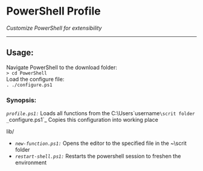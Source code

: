 # PowerShell Profile  
_Customize PowerShell for extensibility_  

---  

## Usage:  
Navigate PowerShell to the download folder:  
`> cd PowerShell`  
Load the configure file:  
`. ./configure.ps1`

### Synopsis:  
_`profile.ps1:`_ Loads all functions from the C:\Users\`username`\scrit folder  
_`configure.ps1`_ Copies this configuration into working place  

lib/  
- _`new-function.ps1:`_ Opens the editor to the specified file in the ~\scrit folder  
- _`restart-shell.ps1:`_ Restarts the powershell session to freshen the environment  
